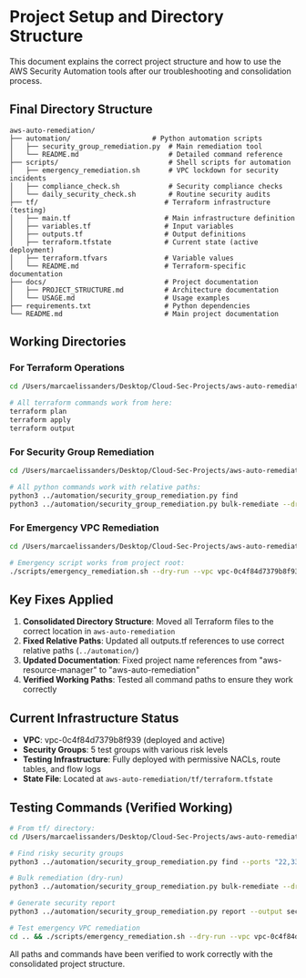 # Project Setup and Directory Structure

This document explains the correct project structure and how to use the AWS Security Automation tools after our troubleshooting and consolidation process.

## Final Directory Structure

```
aws-auto-remediation/
├── automation/                    # Python automation scripts
│   ├── security_group_remediation.py  # Main remediation tool
│   └── README.md                      # Detailed command reference
├── scripts/                           # Shell scripts for automation
│   ├── emergency_remediation.sh       # VPC lockdown for security incidents
│   ├── compliance_check.sh            # Security compliance checks
│   └── daily_security_check.sh        # Routine security audits
├── tf/                               # Terraform infrastructure (testing)
│   ├── main.tf                       # Main infrastructure definition
│   ├── variables.tf                  # Input variables
│   ├── outputs.tf                    # Output definitions
│   ├── terraform.tfstate             # Current state (active deployment)
│   ├── terraform.tfvars              # Variable values
│   └── README.md                     # Terraform-specific documentation
├── docs/                             # Project documentation
│   ├── PROJECT_STRUCTURE.md          # Architecture documentation
│   └── USAGE.md                      # Usage examples
├── requirements.txt                  # Python dependencies
└── README.md                         # Main project documentation
```

## Working Directories

### For Terraform Operations
```bash
cd /Users/marcaelissanders/Desktop/Cloud-Sec-Projects/aws-auto-remediation/tf

# All terraform commands work from here:
terraform plan
terraform apply
terraform output
```

### For Security Group Remediation
```bash
cd /Users/marcaelissanders/Desktop/Cloud-Sec-Projects/aws-auto-remediation/tf

# All python commands work with relative paths:
python3 ../automation/security_group_remediation.py find
python3 ../automation/security_group_remediation.py bulk-remediate --dry-run
```

### For Emergency VPC Remediation
```bash
cd /Users/marcaelissanders/Desktop/Cloud-Sec-Projects/aws-auto-remediation

# Emergency script works from project root:
./scripts/emergency_remediation.sh --dry-run --vpc vpc-0c4f84d7379b8f939
```

## Key Fixes Applied

1. **Consolidated Directory Structure**: Moved all Terraform files to the correct location in `aws-auto-remediation`
2. **Fixed Relative Paths**: Updated all outputs.tf references to use correct relative paths (`../automation/`)
3. **Updated Documentation**: Fixed project name references from "aws-resource-manager" to "aws-auto-remediation"
4. **Verified Working Paths**: Tested all command paths to ensure they work correctly

## Current Infrastructure Status

- **VPC**: vpc-0c4f84d7379b8f939 (deployed and active)
- **Security Groups**: 5 test groups with various risk levels
- **Testing Infrastructure**: Fully deployed with permissive NACLs, route tables, and flow logs
- **State File**: Located at `aws-auto-remediation/tf/terraform.tfstate`

## Testing Commands (Verified Working)

```bash
# From tf/ directory:
cd /Users/marcaelissanders/Desktop/Cloud-Sec-Projects/aws-auto-remediation/tf

# Find risky security groups
python3 ../automation/security_group_remediation.py find --ports "22,3389"

# Bulk remediation (dry-run)
python3 ../automation/security_group_remediation.py bulk-remediate --dry-run

# Generate security report
python3 ../automation/security_group_remediation.py report --output security_report.json

# Test emergency VPC remediation
cd .. && ./scripts/emergency_remediation.sh --dry-run --vpc vpc-0c4f84d7379b8f939
```

All paths and commands have been verified to work correctly with the consolidated project structure.
